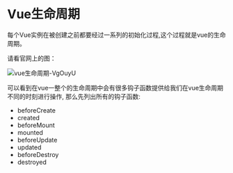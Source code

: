 # Vue生命周期


每个Vue实例在被创建之前都要经过一系列的初始化过程,这个过程就是vue的生命周期。

请看官网上的图：

![vue生命周期-VgOuyU](https://cdn.jsdelivr.net/gh/DreamCats/imgs@main/uPic/vue生命周期-VgOuyU.png)

可以看到在vue一整个的生命周期中会有很多钩子函数提供给我们在vue生命周期不同的时刻进行操作, 那么先列出所有的钩子函数:

- beforeCreate
- created
- beforeMount
- mounted
- beforeUpdate
- updated
- beforeDestroy
- destroyed

